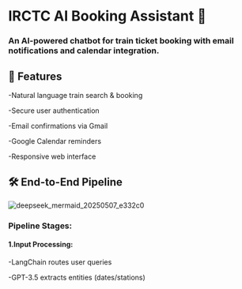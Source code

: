 # IRCTC AI Booking Assistant 🚆
### An AI-powered chatbot for train ticket booking with email notifications and calendar integration.

## 🌟 Features
-Natural language train search & booking

-Secure user authentication

-Email confirmations via Gmail

-Google Calendar reminders

-Responsive web interface

## 🛠️ End-to-End Pipeline
![deepseek_mermaid_20250507_e332c0](https://github.com/user-attachments/assets/3499626d-08a3-46b3-9ebe-d00ed86e9315)
### Pipeline Stages:
#### 1.Input Processing:

-LangChain routes user queries

-GPT-3.5 extracts entities (dates/stations)
